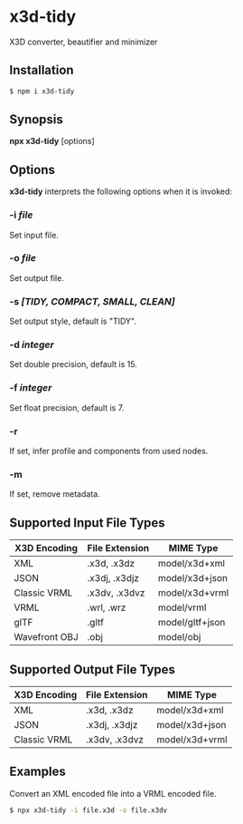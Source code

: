 # x3d-tidy

X3D converter, beautifier and minimizer

## Installation

```sh
$ npm i x3d-tidy
```

## Synopsis

**npx x3d-tidy** \[options\]

## Options

**x3d-tidy** interprets the following options when it is invoked:

### -i *file*

Set input file.

### -o *file*

Set output file.

### -s *[**TIDY**, COMPACT, SMALL, CLEAN]*

Set output style, default is "TIDY".

### -d *integer*

Set double precision, default is 15.

### -f *integer*

Set float precision, default is 7.

### -r

If set, infer profile and components from used nodes.

### -m

If set, remove metadata.

## Supported Input File Types

| X3D Encoding  | File Extension | MIME Type       |
|---------------|----------------|-----------------|
| XML           | .x3d, .x3dz    | model/x3d+xml   |
| JSON          | .x3dj, .x3djz  | model/x3d+json  |
| Classic VRML  | .x3dv, .x3dvz  | model/x3d+vrml  |
| VRML          | .wrl, .wrz     | model/vrml      |
| glTF          | .gltf          | model/gltf+json |
| Wavefront OBJ | .obj           | model/obj       |

## Supported Output File Types

| X3D Encoding | File Extension | MIME Type      |
|--------------|----------------|----------------|
| XML          | .x3d, .x3dz    | model/x3d+xml  |
| JSON         | .x3dj, .x3djz  | model/x3d+json |
| Classic VRML | .x3dv, .x3dvz  | model/x3d+vrml |

## Examples

Convert an XML encoded file into a VRML encoded file.

```sh
$ npx x3d-tidy -i file.x3d -o file.x3dv
```
